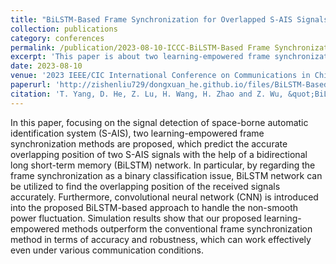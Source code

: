 ```yaml
---
title: "BiLSTM-Based Frame Synchronization for Overlapped S-AIS Signals: A Learning-Empowered Approach"
collection: publications
category: conferences
permalink: /publication/2023-08-10-ICCC-BiLSTM-Based Frame Synchronization for Overlapped S-AIS Signals A Learning-Empowered Approach-number-7
excerpt: 'This paper is about two learning-empowered frame synchronization methods.'
date: 2023-08-10
venue: '2023 IEEE/CIC International Conference on Communications in China (ICCC)'
paperurl: 'http://zishenliu729/dongxuan_he.github.io/files/BiLSTM-Based_Frame_Synchronization_for_Overlapped_S-AIS_Signals_A_Learning-Empowered_Approach.pdf'
citation: 'T. Yang, D. He, Z. Lu, H. Wang, H. Zhao and Z. Wu, &quot;BiLSTM-Based Frame Synchronization for Overlapped S-AIS Signals: A Learning-Empowered Approach,&quot; in <i>Proc. 2023 IEEE/CIC International Conference on Communications in China (ICCC)</i>, Dalian, China, 2023, pp. 1-6.'
---
```


In this paper, focusing on the signal detection of space-borne automatic identification system (S-AIS), two learning-empowered frame synchronization methods are proposed, which predict the accurate overlapping position of two S-AIS signals with the help of a bidirectional long short-term memory (BiLSTM) network. In particular, by regarding the frame synchronization as a binary classification issue, BiLSTM network can be utilized to find the overlapping position of the received signals accurately. Furthermore, convolutional neural network (CNN) is introduced into the proposed BiLSTM-based approach to handle the non-smooth power fluctuation. Simulation results show that our proposed learning-empowered methods outperform the conventional frame synchronization method in terms of accuracy and robustness, which can work effectively even under various communication conditions.